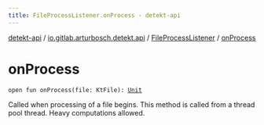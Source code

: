 ```yaml
---
title: FileProcessListener.onProcess - detekt-api
---
```


[detekt-api](../../index.html) / [io.gitlab.arturbosch.detekt.api](../index.html) / [FileProcessListener](index.html) / [onProcess](./on-process.html)

# onProcess

`open fun onProcess(file: KtFile): `[`Unit`](https://kotlinlang.org/api/latest/jvm/stdlib/kotlin/-unit/index.html)

Called when processing of a file begins.
This method is called from a thread pool thread. Heavy computations allowed.

